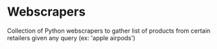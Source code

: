 # Webscrapers
 Collection of Python webscrapers to gather list of products from certain retailers given any query (ex: 'apple airpods')
